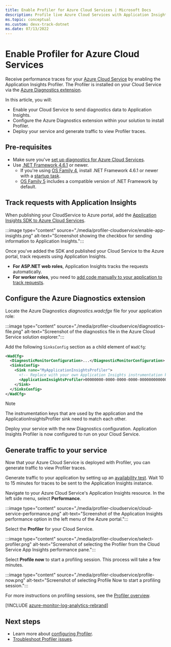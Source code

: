 ```yaml
---
title: Enable Profiler for Azure Cloud Services | Microsoft Docs
description: Profile live Azure Cloud Services with Application Insights Profiler.
ms.topic: conceptual
ms.custom: devx-track-dotnet
ms.date: 07/13/2022
---
```


# Enable Profiler for Azure Cloud Services

Receive performance traces for your [Azure Cloud Service](../../cloud-services-extended-support/overview.md) by enabling the Application Insights Profiler. The Profiler is installed on your Cloud Service via the [Azure Diagnostics extension](../agents/diagnostics-extension-overview.md). 

In this article, you will:

- Enable your Cloud Service to send diagnostics data to Application Insights.
- Configure the Azure Diagnostics extension within your solution to install Profiler.
- Deploy your service and generate traffic to view Profiler traces. 

## Pre-requisites

- Make sure you've [set up diagnostics for Azure Cloud Services](/visualstudio/azure/vs-azure-tools-diagnostics-for-cloud-services-and-virtual-machines).
- Use [.NET Framework 4.6.1](/dotnet/framework/migration-guide/how-to-determine-which-versions-are-installed) or newer. 
  - If you're using [OS Family 4](../../cloud-services/cloud-services-guestos-update-matrix.md#family-4-releases), install .NET Framework 4.6.1 or newer with a [startup task](../../cloud-services/cloud-services-dotnet-install-dotnet.md). 
  - [OS Family 5](../../cloud-services/cloud-services-guestos-update-matrix.md#family-5-releases) includes a compatible version of .NET Framework by default. 

## Track requests with Application Insights

When publishing your CloudService to Azure portal, add the [Application Insights SDK to Azure Cloud Services](../app/cloudservices.md).

:::image type="content" source="./media/profiler-cloudservice/enable-app-insights.png" alt-text="Screenshot showing the checkbox for sending information to Application Insights.":::

Once you've added the SDK and published your Cloud Service to the Azure portal, track requests using Application Insights.

- **For ASP.NET web roles**, Application Insights tracks the requests automatically.
- **For worker roles**, you need to [add code manually to your application to track requests](profiler-trackrequests.md).

## Configure the Azure Diagnostics extension

Locate the Azure Diagnostics *diagnostics.wadcfgx* file for your application role:  

:::image type="content" source="./media/profiler-cloudservice/diagnostics-file.png" alt-text="Screenshot of the diagnostics file in the Azure Cloud Service solution explorer.":::

Add the following `SinksConfig` section as a child element of `WadCfg`:  

```xml
<WadCfg>
  <DiagnosticMonitorConfiguration>...</DiagnosticMonitorConfiguration>
  <SinksConfig>
    <Sink name="MyApplicationInsightsProfiler">
      <!-- Replace with your own Application Insights instrumentation key. -->
      <ApplicationInsightsProfiler>00000000-0000-0000-0000-000000000000</ApplicationInsightsProfiler>
    </Sink>
  </SinksConfig>
</WadCfg>
```

> [!NOTE]
> The instrumentation keys that are used by the application and the ApplicationInsightsProfiler sink need to match each other.

Deploy your service with the new Diagnostics configuration. Application Insights Profiler is now configured to run on your Cloud Service.

## Generate traffic to your service

Now that your Azure Cloud Service is deployed with Profiler, you can generate traffic to view Profiler traces.

Generate traffic to your application by setting up an [availability test](../app/monitor-web-app-availability.md). Wait 10 to 15 minutes for traces to be sent to the Application Insights instance.

Navigate to your Azure Cloud Service's Application Insights resource. In the left side menu, select **Performance**.

:::image type="content" source="./media/profiler-cloudservice/cloud-service-performance.png" alt-text="Screenshot of the Application Insights performance option in the left menu of the Azure portal.":::

Select the **Profiler** for your Cloud Service.

:::image type="content" source="./media/profiler-cloudservice/select-profiler.png" alt-text="Screenshot of selecting the Profiler from the Cloud Service App Insights performance pane.":::

Select **Profile now** to start a profiling session. This process will take a few minutes.

:::image type="content" source="./media/profiler-cloudservice/profile-now.png" alt-text="Screenshot of selecting Profile Now to start a profiling session.":::

For more instructions on profiling sessions, see the [Profiler overview](./profiler-data.md#generate-traffic-to-your-application).

[!INCLUDE [azure-monitor-log-analytics-rebrand](../../../includes/azure-monitor-instrumentation-key-deprecation.md)]
 
## Next steps

- Learn more about [configuring Profiler](./profiler-settings.md).
- [Troubleshoot Profiler issues](./profiler-troubleshooting.md).
